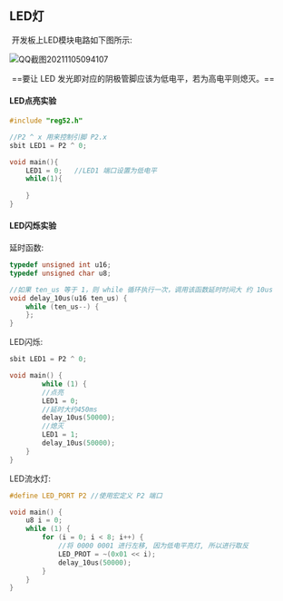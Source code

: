 ## LED灯

​		开发板上LED模块电路如下图所示:

![QQ截图20211105094107](E:\markdown\51单片机\pics\QQ截图20211105094107.png)

​		   ==要让 LED 发光即对应的阴极管脚应该为低电平，若为高电平则熄灭。==



#### LED点亮实验

```c
#include "reg52.h"

//P2 ^ x 用来控制引脚 P2.x
sbit LED1 = P2 ^ 0;

void main(){
	LED1 = 0;	//LED1 端口设置为低电平
	while(1){
	
	}	
}
```



#### LED闪烁实验

延时函数:

```c
typedef unsigned int u16; 
typedef unsigned char u8;

//如果 ten_us 等于 1，则 while 循环执行一次，调用该函数延时时间大 约 10us
void delay_10us(u16 ten_us) {
    while (ten_us--) {
    };
}
```



LED闪烁:

```c
sbit LED1 = P2 ^ 0;

void main() {
        while (1) {
        //点亮
        LED1 = 0;
        //延时大约450ms
        delay_10us(50000);
        //熄灭
        LED1 = 1;
        delay_10us(50000);
    }
}
```



LED流水灯:

```c
#define LED_PORT P2 //使用宏定义 P2 端口

void main() {
    u8 i = 0;
    while (1) {
        for (i = 0; i < 8; i++) {
            //将 0000 0001 进行左移, 因为低电平亮灯, 所以进行取反
            LED_PROT = ~(0x01 << i);
            delay_10us(50000);
        }
    }
}
```

